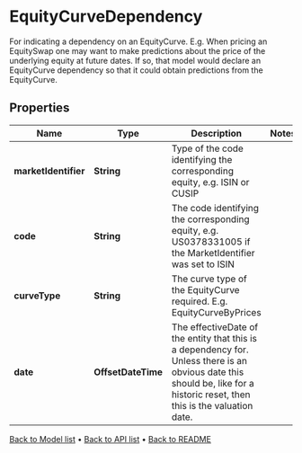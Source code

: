 

# EquityCurveDependency

For indicating a dependency on an EquityCurve.  E.g. When pricing an EquitySwap one may want to make predictions about the price of the underlying equity at future dates.  If so, that model would declare an EquityCurve dependency so that it could obtain predictions from the EquityCurve.

## Properties

| Name | Type | Description | Notes |
|------------ | ------------- | ------------- | -------------|
|**marketIdentifier** | **String** | Type of the code identifying the corresponding equity, e.g. ISIN or CUSIP |  |
|**code** | **String** | The code identifying the corresponding equity, e.g. US0378331005 if the MarketIdentifier was set to ISIN |  |
|**curveType** | **String** | The curve type of the EquityCurve required. E.g. EquityCurveByPrices |  |
|**date** | **OffsetDateTime** | The effectiveDate of the entity that this is a dependency for.  Unless there is an obvious date this should be, like for a historic reset, then this is the valuation date. |  |



[Back to Model list](../README.md#documentation-for-models) &#8226; [Back to API list](../README.md#documentation-for-api-endpoints) &#8226; [Back to README](../README.md)



